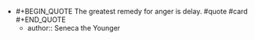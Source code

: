 - #+BEGIN_QUOTE
  The greatest remedy for anger is delay. #quote #card
  #+END_QUOTE
	- author:: Seneca the Younger